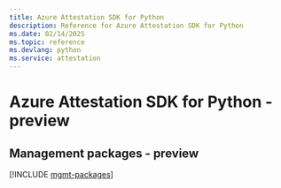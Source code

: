```yaml
---
title: Azure Attestation SDK for Python
description: Reference for Azure Attestation SDK for Python
ms.date: 02/14/2025
ms.topic: reference
ms.devlang: python
ms.service: attestation
---
```

# Azure Attestation SDK for Python - preview

## Management packages - preview
[!INCLUDE [mgmt-packages](attestation-mgmt-index.md)]